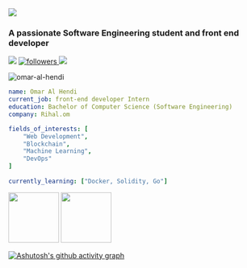 <div align="start">
<img src="https://capsule-render.vercel.app/api?type=waving&animation=fadeIn&fontColor=CAD1D9&color=0:1d2671,100:c33764&height=250&section=header&text=Hey%20Everyone&fontSize=90" />
</div>
<h3 align="left">A passionate Software Engineering student and front end developer</h3>

<p align='start'>
    <img src='https://visitor-badge-reloaded.herokuapp.com/badge?page_id=omar-al-hendi&logo=Github&style=for-the-badge&color=16a085'>
    <a href='https://github.com/omar-al-hendi?tab=followers'>
        <img alt='followers' title='Follow Me on GitHub' src='https://custom-icon-badges.herokuapp.com/github/followers/omar-al-hendi?color=236ad3&labelColor=1155ba&style=for-the-badge&logo=person-add&label=Follow&logoColor=white'/>
    </a>
    <a href="https://www.linkedin.com/in/omar-al-hendi">
      <img src="https://img.shields.io/badge/linkedin%20-%230077B5.svg?&style=for-the-badge&logo=linkedin&logoColor=white"/>
    </a>
</p>


<p align="left"> <img src="https://komarev.com/ghpvc/?username=omar-al-hendi&label=Profile%20views&color=0e75b6&style=flat" alt="omar-al-hendi" /></p>


```yaml
name: Omar Al Hendi
current_job: front-end developer Intern
education: Bachelor of Computer Science (Software Engineering)
company: Rihal.om

fields_of_interests: [
    "Web Development",
    "Blockchain",
    "Machine Learning",
    "DevOps"
]
  
currently_learning: ["Docker, Solidity, Go"]
```
<p>
 <img src="http://github-readme-streak-stats.herokuapp.com?user=omar-al-hendi&theme=dark&background=000000" height="100"/>
 <img src="https://github-readme-stats.vercel.app/api/top-langs/?username=omar-al-hendi&layout=compact&theme=vision-friendly-dark" height="100"/>
 </p>

[![Ashutosh's github activity graph](https://activity-graph.herokuapp.com/graph?username=omar-al-hendi&bg_color=000000&color=00b7ff&line=00b7ff&point=ffffff&area=true&hide_border=true)](https://github.com/ashutosh00710/github-readme-activity-graph)
